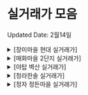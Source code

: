 # 실거래가 모음
Updated Date: 2월14일
<details><summary>[장미마을 현대 실거래가] </summary><div markdown='1'>

|No|계약 날짜|층|크기|가격|
|--|--|--|--|--|
|1|01월|1층|75.188㎡|72,000만원|
|2|01월|4층|74.61㎡|75,000만원|

</div></details><details><summary>[매화마을 2단지 실거래가] </summary><div markdown='1'>

|No|계약 날짜|층|크기|가격|
|--|--|--|--|--|
|1|01월|14층|58.71㎡|60,000만원|
|2|01월|7층|58.71㎡|55,500만원|

</div></details><details><summary>[야탑 벽산 실거래가] </summary><div markdown='1'>

|No|계약 날짜|층|크기|가격|
|--|--|--|--|--|
|1|01월|13층|69.87㎡|70,000만원|

</div></details><details><summary>[청라한솔 실거래가] </summary><div markdown='1'>

|No|계약 날짜|층|크기|가격|
|--|--|--|--|--|
|1|01월|12층|69.12㎡|85,500만원|

</div></details><details><summary>[정자 정든마을 실거래가] </summary><div markdown='1'>

|No|계약 날짜|층|크기|가격|
|--|--|--|--|--|
|1|01월|14층|68.04㎡|78,000만원|
|2|01월|3층|68.04㎡|81,000만원|

</div></details>
